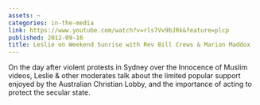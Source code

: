 ```yaml
---
assets: ~
categories: in-the-media
link: https://www.youtube.com/watch?v=rls7Vv9bJRk&feature=plcp
published: 2012-09-16
title: Leslie on Weekend Sunrise with Rev Bill Crews & Marion Maddox
---
```

On the day after violent protests in Sydney over the Innocence of Muslim videos, Leslie & other moderates talk about the limited popular support enjoyed by the Australian Christian Lobby, and the importance of acting to protect the secular state. 